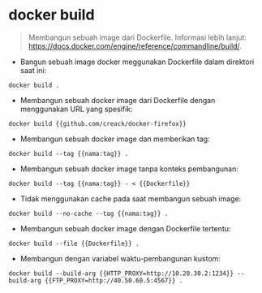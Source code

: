 # docker build

> Membangun sebuah image dari Dockerfile.
> Informasi lebih lanjut: https://docs.docker.com/engine/reference/commandline/build/.

- Bangun sebuah image docker meggunakan Dockerfile dalam direktori saat ini:

`docker build .`

- Membangun sebuah docker image dari Dockerfile dengan menggunakan URL yang spesifik:

`docker build {{github.com/creack/docker-firefox}}`

- Membangun sebuah docker image dan memberikan tag:

`docker build --tag {{nama:tag}} .`

- Membangun sebuah docker image tanpa konteks pembangunan:

`docker build --tag {{nama:tag}} - < {{Dockerfile}}`

- Tidak menggunakan cache pada saat membangun sebuah image:

`docker build --no-cache --tag {{nama:tag}} .`

- Membangun sebuah docker image dengan Dockerfile tertentu:

`docker build --file {{Dockerfile}} .`

- Membangun dengan variabel waktu-pembangunan kustom:

`docker build --build-arg {{HTTP_PROXY=http://10.20.30.2:1234}} --build-arg {{FTP_PROXY=http://40.50.60.5:4567}} .`
